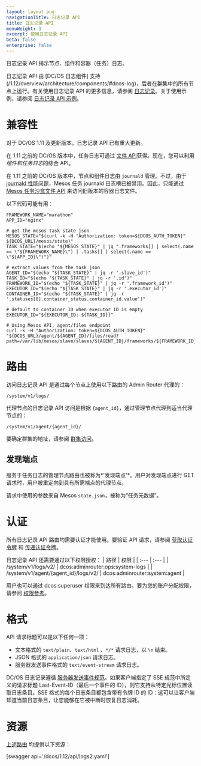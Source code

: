 ```yaml
---
layout: layout.pug
navigationTitle: 日志记录 API
title: 日志记录 API
menuWeight: 3
excerpt: 使用日志记录 API
beta: false
enterprise: false
---
```



日志记录 API 揭示节点、组件和容器（任务）日志。

日志记录 API 由 [DC/OS 日志组件] 支持(/1.12/overview/architecture/components/#dcos-log)，后者在群集中的所有节点上运行。有关使用日志记录 API 的更多信息，请参阅 [日志记录](/1.12/monitoring/logging/)。关于使用示例，请参阅 [日志记录 API 示例](/1.12/monitoring/logging/logging-api-examples/)。

# 兼容性

对于 DC/OS 1.11 及更新版本，日志记录 API 已有重大更新。

在 1.11 之前的 DC/OS 版本中，任务日志可通过 [文件 API](http://mesos.apache.org/documentation/latest/endpoints/#files-1)获得。现在，您可以利用*组件和任务日志*的综合 API。

在 1.11 之前的 DC/OS 版本中，节点和组件日志由 `journald` 管理。不过，由于 [journald 性能问题](https://docs.mesosphere.com/1.12/installing/production/advanced-configuration/configuration-reference/#mesos-container-log-sink)，Mesos 任务 journald 日志槽已被禁用。因此，只能通过 [Mesos 任务沙盒文件 API](http://mesos.apache.org/documentation/latest/sandbox/) 来访问旧版本的容器日志文件。

以下代码可能有用：

```
FRAMEWORK_NAME="marathon"
APP_ID="nginx"

# get the mesos task state json
MESOS_STATE="$(curl -k -H "Authorization: token=${DCOS_AUTH_TOKEN}" ${DCOS_URL}/mesos/state)"
TASK_STATE="$(echo "${MESOS_STATE}" | jq ".frameworks[] | select(.name == \"${FRAMEWORK_NAME}\") | .tasks[] | select(.name == \"${APP_ID}\")")"

# extract values from the task json
AGENT_ID="$(echo "${TASK_STATE}" | jq -r '.slave_id')"
TASK_ID="$(echo "${TASK_STATE}" | jq -r '.id')"
FRAMEWORK_ID="$(echo "${TASK_STATE}" | jq -r '.framework_id')"
EXECUTOR_ID="$(echo "${TASK_STATE}" | jq -r '.executor_id')"
CONTAINER_ID="$(echo "${TASK_STATE}" | jq -r '.statuses[0].container_status.container_id.value')"

# default to container ID when executor ID is empty
EXECUTOR_ID="${EXECUTOR_ID:-${TASK_ID}}"

# Using Mesos API, agent/files endpoint
curl -k -H "Authorization: token=${DCOS_AUTH_TOKEN}" "${DCOS_URL}/agent/${AGENT_ID}/files/read?path=/var/lib/mesos/slave/slaves/${AGENT_ID}/frameworks/${FRAMEWORK_ID}/executors/${EXECUTOR_ID}/runs/${CONTAINER_ID}/stdout&offset=0&length=50000"
```

<a name="routes"></a>
# 路由

访问日志记录 API 是通过每个节点上使用以下路由的 Admin Router 代理的：

```
/system/v1/logs/
```

代理节点的日志记录 API 访问是根据 `{agent_id}`，通过管理节点代理到适当代理节点的：

```
/system/v1/agent/{agent_id}/
```

要确定群集的地址，请参阅 [群集访问](/1.12/api/access/)。


## 发现端点

服务于任务日志的管理节点路由也被称为*'发现端点'*。用户对发现端点进行 GET 请求时，用户被重定向到具有所需端点的代理节点。

请求中使用的参数来自 Mesos `state.json`，被称为“任务元数据”。


# 认证

所有日志记录 API 路由均需要认证才能使用。要验证 API 请求，请参阅 [获取认证令牌](/1.12/security/ent/iam-api/#/obtaining-an-authentication-token/) 和 [传递认证令牌](/1.12/security/ent/iam-api/#/passing-an-authentication-token/)。

日志记录 API 还需要通过以下权限授权：
| 路径 | 权限 |
| :---  | :---        |
| /system/v1/logs/v2/ | dcos:adminrouter:ops:system-logs |
| /system/v1/agent/{agent_id}/logs/v2/ | dcos:adminrouter:system:agent |

用户也可以通过 dcos:superuser 权限来到达所有路由。要为您的账户分配权限，请参阅 [权限参考](/1.12/security/ent/perms-reference/)。

# 格式

API 请求标题可以是以下任何一项：

- 文本格式的 `text/plain`、`text/html` 、`*/*` 请求日志，以 `\n` 结束。
- JSON 格式的 `application/json` 请求日志。
- 服务器发送事件格式的 `text/event-stream` 请求日志。

DC/OS 日志记录遵循 [服务器发送事件规范](https://www.w3.org/TR/2009/WD-eventsource-20090421/)。如果客户端指定了 SSE 规范中所定义的请求标题 Last-Event-ID（最后一个事件的 ID），则它支持从特定光标位置读取日志条目。SSE 格式的每个日志条目都包含带有令牌 ID 的 ID：<token>这可以让客户端知道当前日志条目，让您能够在它被中断时恢复日志消耗。

# 资源

 [上述路由](#routes) 均提供以下资源：

 [swagger api='/dcos/1.12/api/logs2.yaml']
